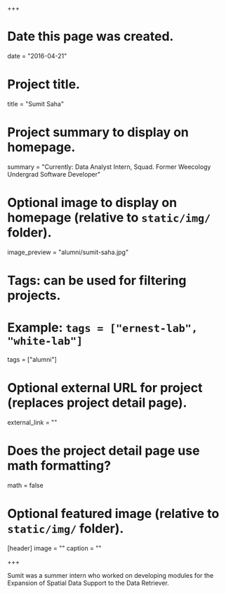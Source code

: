 +++
# Date this page was created.
date = "2016-04-21"

# Project title.
title = "Sumit Saha"

# Project summary to display on homepage.
summary = "Currently: Data Analyst Intern, Squad. Former Weecology Undergrad Software Developer"

# Optional image to display on homepage (relative to `static/img/` folder).
image_preview = "alumni/sumit-saha.jpg"

# Tags: can be used for filtering projects.
# Example: `tags = ["ernest-lab", "white-lab"]`
tags = ["alumni"]

# Optional external URL for project (replaces project detail page).
external_link = ""

# Does the project detail page use math formatting?
math = false

# Optional featured image (relative to `static/img/` folder).
[header]
image = ""
caption = ""

+++

Sumit was a summer intern who worked on developing modules for the Expansion of Spatial Data Support to the Data Retriever.
